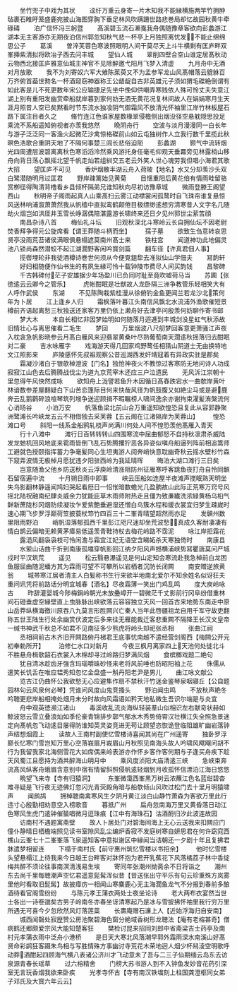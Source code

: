 <!-- { "loadSidebar": true } -->
　　坐竹兜子中戏为其状
　　迳纡万重云身寄一片木知我不能縁横施两竿竹拥肿毡裹石睢盱笼盛鹿宛披山海图穿胸下垂足林风吹蹒跚世路悲巻局却忆故园秋黄牛牵碌碡
　　泊广信怀冯三躬暨
　　髙溪碧玉流石濑戛我舟偶随豫章客欲向彭蠡游江湖本无主客游亦无期夜泊信州郭忽知秋气悲一杯亭上月独照离忧发不能止绵绵思公子
　　葛溪
　　曽淬芙蓉色寒波照眼明人间干莫尽天上斗牛横剩有匡庐畔双峯挿紫清拟将欧冶子西去问丰城
　　望仙人城
　　翠削四壁合空山谁定居髙秋动云物西北接匡庐雅意仙城主神官不见除醉邀弋阳月飞梦入清虚
　　九月舟中无酒对月放歌
　　我不为刘寄奴六军大飨陈茱萸又不为孟参军龙山风髙帽落云貔貅百万齐俯首葢世勲名一杯酒窥窃神器称王公龉龊自古非英雄元子须如猬毛磔絶倒谓有如此客是儿不死更数年宋公应输捷足先坐中俛仰供嘲弄寒贱依人殊可怜丈夫失意江湖上别有重阳发幽赏牵船就岸暮到家何妨无酒无黄花况复林间故人在娟娟寒月生天涯月照昔人空已矣黙看时节东流水独飡阴气御霜风不放清光怀袖里江岸竹林板屋石路下属注目者久之
　　脩竹连江色谁家屋数椽翠侵檐侧出烟没径空悬躭隠思投足乘流不系船遥知俯视者亦羡我悠然
　　晩阴舟行
　　空波与淡月漫漫同一白长年与游子泛泛同一客渔火起微茫沙禽惊格磔前山如云屯独树作人立我行数千里揽此秋暝色浩歌合重阴天地了不隔何事楚三闾长悲俗迫阨
　　彭蠡湖
　　颢气中流转烟光四周遭层波碧离离秋色寒滔滔泠然乘风游托身任毫毛仰观天垂羃旁见林露梢山移舟向背日荡心飘摇北望千帆走灿若组紃交五老云外笑人世心魂劳我但唱小海君其歌大招
　　望匡庐不可见
　　香炉烟散半湖云舟入荷陂【地名】水又分却羡沙头双白鹭潜随明月过匡君
　　野岸疎篱始见黄菊
　　目惬重阳后黄花倍有情雨畦留骆赏栁径得陶清背橹看乡县倾杯隔弟兄谁知秋向尽初访豫章城
　　微雨登滕王阁望西山
　　秋明帝子阁雨起真人山乘髙扫云雾江动襟裳闲孤鹜时自飞珠帘谁复悬惊风送林响浦溆萧萧然我从帆樯中直拟鸾鹤颠倦目极缥缈逺想穷清寒昔人文字名几随劫火烟岂如洪厓井玉雪长峥潺偶陪湛露游长啸终来还日夕见州郭世尘萦苦顔
　　南昌杂诗八首
　　梅仙礼斗坛
　　旧观秋深北斗寒岭云长自拥仙坛不因老尉焚香拜争得元公旋席看【谓王莽随斗柄而坐】
　　孺子墓
　　欲致生刍意转哀思贤亭没雨荒苔诸侯满眼俱悬榻遮莫南州髙士来
　　铁柱宫
　　闻道神功此地偏灵池八锁尚森然潜蛟不起江湖濶野客闲吟寳剑篇
　　翻车径【许真君佃人事】
　　揽辔埋轮非我徒酒樽诗巻世何须从今便覔鉏犂去准拟仙山学佃夫
　　冩韵轩
　　好妇相随便作仙书生的有夙生縁可怜十载钟陵市费尽人间买韵钱
　　昌黎碑
　　千古韩碑付茫子安雄据少年场盈川已负同时耻至竟吹嘘荷马当
　　苏圃【张徳逺云云卿今之管乐】
　　虎帐酣眠是壮猷故人龙卧隔三洲争教管乐轻相笑大有人呼作武侯
　　东湖
　　不见陈陶栽紫桂漫从徐俯钓金鱼更闻兰若龙沙北策何年为卜居
　　江上逢乡人归
　　霜枫落叶暮江头南信风飘北水流浦外渔歌催短景樽前齐语起离愁三秋独送还家客万里仍依上濑舟好去津亭问殷羡何妨聊作寄书邮
　　梦大木
　　本自长相忆非因梦始明如何随落月迢逓到丰城剑没星虹气秋添故旧情壮心与离思催看二毛生
　　梦回
　　万里烟波八尺舠梦回客意更萧骚江声夜入枕衾急帆影晓参云月髙白雁风来迎翡翠黄桑叶尽熟葡萄南天濶逺秋摇落归去酣眠对二豪
　　吉水咏雁字
　　戏海游天得几回家鸡野鹜任相猜山阴道士无由换特地文江照影来
　　庐陵感怀先叔祖观察公昔巡湖西发奸靖冦着有异政实驻是郡矣
　　霜凝沙渚白于银欹棹澄波【门名】独怆神夜火不教惊过客寒防无地问诗人功成寂寂江山色去后腾腾战伐尘为道九京荒宰木还应三户泣遗民
　　无风泝江崇朝十里忽得午风快然成咏
　　欲知舟上泷譬若鱼升木因循日髙舂跌宕水一曲欹岸黄叶林谙数参差屋翻疑白下山苦恋篷际目何来快哉风径为帆鼓腹又如絶尘马或是避鹿奔云乱鹅鹳碎浪喧琴筑列堠争送迎顾揖不暇瞩榜人啸间逸余亦谢拘束濯髪洧槃流何心诮旸谷
　　小泊万安
　　帆落鱼梁北前山合万重遥知欲惶恐且复此从容郭静聚洲鹭滩长吟峡龙五云不相借独去采芙蓉【五云阁在江渚隔岸为芙蓉山】
　　惶恐滩口号
　　斜阳一线系金船鸦轧桡声尚满川何处人间不惶恐羡他髙雁入青天
　　行十八滩中
　　滩行日百转转转山四围寒流中屈曲郁怒不自持秋凛肃杀威陆发龙虵机回风地底来雹雨皆倒飞乱石势腾攫狞恶各异姿似嗔舟船逼列阵前相追篙师工避就色授颐指挥蓄力争毫髪同心生坦夷游人阅奔峭快意耽幽奇秋云摇水壁杉竹森下窥弄波情无极棹月愿犹违夕阳驻西岭为我延晴晖
　　晦泊大湖口滩行三日矣
　　岂意随渔父他乡防送秋炎云浮庾岭清涨阻防州征雁寒呼客跳鱼夜打舟自怜同贑石留宿遍中流
　　十月朔日雨中即事
　　峡云压船如连屋半夜滩声搅眠熟天明坐失乌影翻林静遥闻鸠妇哭起看厯日一怊怅暗数蟾光几盈朒故山此际正荒寒万窍号风摇北陆祝融南纪肆炎威余力犹能庇草木雨师附热走且僵为致亷纎洗浓緑黄杨乌桕气鲜新蔗陇杉冈烟防续凝妆乍爱紫艶垂避湿还憎白鸟簇水程和缓衣裳宜归梦生疎嵗时速心期飞步罗浮巅荷笠披蓑杖笻竹四百三十二峯青晴望超然雨亦足
　　发贑州数里阻雨野泊
　　峭帆湿落郁孤西千里彭江咫尺迷却坐荒波愁真成久客耐凄凄有情白鹊云偏暗无赖黄茅瘴易低遥羡青鞋持杖去梅花岭路不霑泥
　　咏江岸拒霜花
　　露浥风翻袅袅枝可怜闲澹与霜宜江妃无语空含睇妬杀天寒独倚时
　　南康县
　　水萦山诘曲千折到南康孤墖穿帆影回江纳夕阳风声撼横浦峡势冩瞿唐莫问严城戍时平汉筑荒
　　遥见
　　松云翳悬瀑遥见是何山定知会寒流赴我急棹前白龙困鱼服屈曲随泥蟠方其为霖雨可望不可攀所以岩栖者沉防长闭闗
　　南安赠逆旅黄翁
　　城帯寒江居者清主人白髪称书生行来欲半地南北爱尔不知余姓名似讶狂夫重问讯凭将前路话分明宜城春【酒名】尽夜霜薄一笑出门鸡乱鸣
　　度大庾岭咏古
　　昨辞灌婴城今陟梅鋗岭朝光未放疉嶂开一碧微茫千丈影前行冈阜纷借重林间石磴垂虚空縁壁直上虫脉脉出峡欲落云容容独立天风一回首古来地势东南走中原山岳莽纵横海徼川原吞八九莫言形胜闗兴亡秦人当年此啓疆祖龙自用千军守故吏翻称五世王陆生行处余幽赏伏波定后多来往无雁能裁迁客悲重闗不隔降王长汉文皇帝一缄书神武千秋总不如君不见南征多少熊虎将岭头却祀张丞相
　　张曲江祠
　　丞相祠前古木齐旧开闗路俯丹梯君王底事忧南越不遣经营剑阁西【梅闗公开元初奉勅所开】
　　泊修仁水口对新月
　　今夜三枫月离家四上天池何处徙北斗不胜悬舟楫欹韶石衣裳入木棉却寻过岭路归梦满风烟
　　食槟榔戏题二絶句
　　犹自清冰趁齿牙强含玛瑙嚼硃砂怪来老将风前唾也防昭阳袖上花
　　侏儒从遣笑长饥舌在唯应韫秀知忽忆金盘盛一斛丹阳老尹是男儿
　　曲江咏文献公
　　览古江仍曲怀公我欲愁无心应避隼作扇不禁秋汗竹迷金鉴琴泉咽寝丘【公自题园林句云风泉何必琴】凭谁问风度山鬼竞搔头
　　野泊闻虫鸣
　　不放秋声絶冬吟聴更悲岸船相掩处烟月未分时故向风霜语如矜天地私微生吾识尔端是与炎宜
　　舟中观英徳濒江诸山
　　毒溪收乱流炎海纵轻装羣山似相识左右献竒状赫如鲸波怒云雪立叠浪灿如季伦豪青锦排步鄣气郁水木秀势倚霄汉壮横江失全照急景迷定向髙帆忽飞动逺目屡得防谁知英灵姿竞进无苟让顾望恣恢诡登临阻雄旷幽岩落钟声结想烟霞上
　　读故人王南村副使忆雪楼诗喜闻其尚在广州遥寄
　　独卧罗浮巅长忆寒门雪岂知万里心空落峩眉月峩眉山月秋照见南海头故人吟啸风飕飗问胡不行为我留我家北海侧雪花大如席偶来岭表游亦作怀乡客作客何期与子逢买舟疾下趁天风蜀江且愿持为酒共醉海山明月中
　　乘风度浈阳大庙清逺三峡
　　急峡束奔流髙风纵客舟蛾眉含意别中宿有情留斜照侵帆逺轻烟到月收孤怀信漂泊江海日悠悠
　　晩望飞来寺【寺有归猿洞】
　　东峯微霭西峯黑万树云浓蘸江色名蓝绀碧杳难寻疑是飞行夜无迹佛灯忽闪光青荧殿角暗与船欹倾山风吹过松门去十里月明猿啸声
　　闻鹧鸪
　　拥棹聴南禽寒风生夕阴月黄江淡白山静竹萧森为客欲万里此行违寸心殷勤相劝意空入榜歌音
　　暮抵广州
　　扁舟忽南海万里又黄昏落日动江色寒风生虎门逺钟催蜑唱微月逗珠痕【江中有海珠石】沽酒酹归汐此波连故园
　　访南村不遇题寓斋壁
　　故人卜居处门对碧海间海上无心云送我来扣闗应门僮仆静晴日栖檐端照见读书室隙风乱尘编炉香寂不发庭树寒自妍思君在何许窈窕西樵山云峯七十二峯峯落飞泉遥知客中意拟谢区中縁闻当诘朝还一夕剧十年且复拂君牀遣梦相留连
　　下榻于南村氏【前守惠州筑忆雪楼以书招余】
　　他时忆雪楼头望悬榻江上待我来今日越王台畔客对牀怀抱为君开乳蕉花下风落橘荔子林中香绽梅共醉不须论往事南溟清浅易生埃
　　寄同年张潮州拗斋余不日将诣之
　　潮州东去尚千里每聴潮声空忆君遥意髭髯浑似昔【昔送张出守平乐有句云珍重殊方岚雾里他时看取旧髭髯】故披瘴疠一相闻山寒麋鹿心无主海濶鱼龙气不分报到春前多酿酒待看官阁雪纷纷
　　与陈元孝王蒲衣两处士夜坐论诗
　　老大两布衣宴然当世士各出一诗卷邈矣古男子岭南冬亦春坐讶清寒起乃是冰与雪披拂怀袖里我行穷万里所遇无可喜今夕忽欣然风灯落莲蘂
　　长夀庵赠石濓上人【近始浮海归自安南】
　　城西闻磬处寂歴赞公房池聚碧海色窗分絶域香树形龙聴法【庵有老榕甚奇】僧病鹤还郷颇爱宗风大能知楚客狂
　　樊检讨昆来招同刘郎中省斋梁吉士药亭及南村元孝蒲衣雨中泛舟小港桥
　　是日天大寒北风落潮早郭外霜雨深水南溪山好髙贤命彩鹢狂客蹑朱鸟相与写胜情殊方事幽讨寺荒花木荣地迥人烟少杯舄淩空明歌呼动莽酒酣起四顾海气横八表诸公济川才飞动意未了吾与二三子仙期缅云岛东去访泉源青春长瑶草
　　过六榕精舍
　　门榜大苏书游人到不入钟鱼发妙音花药引深室无言玩香烟我欲来卧疾
　　光孝寺怀古【寺有南汉铁墖刻上柱国龚澄枢同女弟子邓氏及大寳六年云云】
